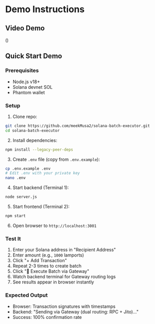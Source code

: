 # Demo Instructions

## Video Demo
()

## Quick Start Demo

### Prerequisites
- Node.js v18+
- Solana devnet SOL
- Phantom wallet

### Setup
1. Clone repo:
```bash
git clone https://github.com/meekMusa2/solana-batch-executor.git
cd solana-batch-executor
```

2. Install dependencies:
```bash
npm install --legacy-peer-deps
```

3. Create `.env` file (copy from `.env.example`):
```bash
cp .env.example .env
# Edit .env with your private key
nano .env
```

4. Start backend (Terminal 1):
```bash
node server.js
```

5. Start frontend (Terminal 2):
```bash
npm start
```

6. Open browser to `http://localhost:3001`

### Test It
1. Enter your Solana address in "Recipient Address"
2. Enter amount (e.g., `1000` lamports)
3. Click "+ Add Transaction"
4. Repeat 2-3 times to create batch
5. Click "🚀 Execute Batch via Gateway"
6. Watch backend terminal for Gateway routing logs
7. See results appear in browser instantly

### Expected Output
- Browser: Transaction signatures with timestamps
- Backend: "Sending via Gateway (dual routing: RPC + Jito)..."
- Success: 100% confirmation rate
